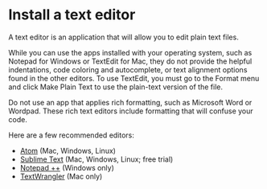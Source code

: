 # Install a text editor

A text editor is an application that will allow you to edit plain text files.  

While you can use the apps installed with your operating system, such as Notepad for Windows or TextEdit for Mac, they do not provide the helpful indentations, code coloring and autocomplete, or text alignment options found in the other editors. To use TextEdit, you must go to the Format menu and click Make Plain Text to use the plain-text version of the file. 

Do not use an app that applies rich formatting, such as Microsoft Word or Wordpad. These rich text editors include formatting that will confuse your code.

Here are a few recommended editors:

* [Atom](https://atom.io/) (Mac, Windows, Linux) 
* [Sublime Text](https://www.sublimetext.com/) (Mac, Windows, Linux; free trial) 
* [Notepad ++](https://notepad-plus-plus.org/download/) (Windows only) 
* [TextWrangler](http://www.barebones.com/products/TextWrangler/) (Mac only) 
